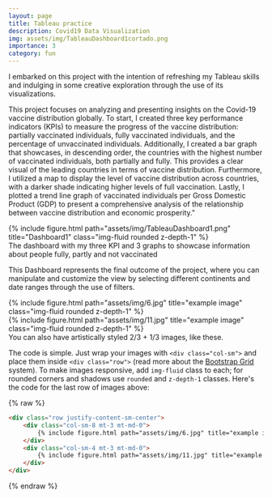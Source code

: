 ```yaml
---
layout: page
title: Tableau practice
description: Covid19 Data Visualization
img: assets/img/TableauDashboard1cortado.png
importance: 3
category: fun
---
```


I embarked on this project with the intention of refreshing my Tableau skills and indulging in some creative exploration through the use of its visualizations.

This project focuses on analyzing and presenting insights on the Covid-19 vaccine distribution globally. To start, I created three key performance indicators (KPIs) to measure the progress of the vaccine distribution: partially vaccinated individuals, fully vaccinated individuals, and the percentage of unvaccinated individuals.
Additionally, I created a bar graph that showcases, in descending order, the countries with the highest number of vaccinated individuals, both partially and fully. This provides a clear visual of the leading countries in terms of vaccine distribution.
Furthermore, I utilized a map to display the level of vaccine distribution across countries, with a darker shade indicating higher levels of full vaccination.
Lastly, I plotted a trend line graph of vaccinated individuals per Gross Domestic Product (GDP) to present a comprehensive analysis of the relationship between vaccine distribution and economic prosperity."


<div class="row">
    <div class="col-sm mt-3 mt-md-0">
        {% include figure.html path="assets/img/TableauDashboard1.png" title="Dashboard1" class="img-fluid rounded z-depth-1" %}
    </div>
</div>
<div class="caption">
    The dashboard with my three KPI and 3 graphs to showcase information about people fully, partly and not vaccinated
</div>

This Dashboard represents the final outcome of the project, where you can manipulate and customize the view by selecting different continents and date ranges through the use of filters.

<div class="row justify-content-sm-center">
    <div class="col-sm-8 mt-3 mt-md-0">
        {% include figure.html path="assets/img/6.jpg" title="example image" class="img-fluid rounded z-depth-1" %}
    </div>
    <div class="col-sm-4 mt-3 mt-md-0">
        {% include figure.html path="assets/img/11.jpg" title="example image" class="img-fluid rounded z-depth-1" %}
    </div>
</div>
<div class="caption">
    You can also have artistically styled 2/3 + 1/3 images, like these.
</div>


The code is simple.
Just wrap your images with `<div class="col-sm">` and place them inside `<div class="row">` (read more about the <a href="https://getbootstrap.com/docs/4.4/layout/grid/">Bootstrap Grid</a> system).
To make images responsive, add `img-fluid` class to each; for rounded corners and shadows use `rounded` and `z-depth-1` classes.
Here's the code for the last row of images above:

{% raw %}
```html
<div class="row justify-content-sm-center">
    <div class="col-sm-8 mt-3 mt-md-0">
        {% include figure.html path="assets/img/6.jpg" title="example image" class="img-fluid rounded z-depth-1" %}
    </div>
    <div class="col-sm-4 mt-3 mt-md-0">
        {% include figure.html path="assets/img/11.jpg" title="example image" class="img-fluid rounded z-depth-1" %}
    </div>
</div>
```
{% endraw %}
